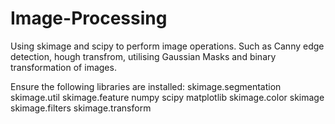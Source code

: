 # Image-Processing
Using skimage and scipy to perform image operations. Such as Canny edge detection, hough transfrom, utilising Gaussian Masks and binary transformation of images.

Ensure the following libraries are installed:
skimage.segmentation
skimage.util
skimage.feature
numpy
scipy
matplotlib
skimage.color
skimage
skimage.filters
skimage.transform 
